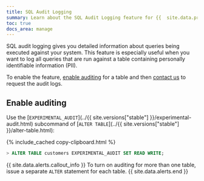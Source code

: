 ```yaml
---
title: SQL Audit Logging
summary: Learn about the SQL Audit Logging feature for {{  site.data.products.db  }} clusters.
toc: true
docs_area: manage
---
```


SQL audit logging gives you detailed information about queries being executed against your system. This feature is especially useful when you want to log all queries that are run against a table containing personally identifiable information (PII).

To enable the feature, [enable auditing](#enable-auditing) for a table and then [contact us](https://support.cockroachlabs.com/hc/en-us) to request the audit logs.

## Enable auditing

Use the [`EXPERIMENTAL_AUDIT`](../{{ site.versions["stable"] }}/experimental-audit.html) subcommand of [`ALTER TABLE`](../{{ site.versions["stable"] }}/alter-table.html):

{%  include_cached copy-clipboard.html %}
~~~ sql
> ALTER TABLE customers EXPERIMENTAL_AUDIT SET READ WRITE;
~~~

{{ site.data.alerts.callout_info }}
To turn on auditing for more than one table, issue a separate `ALTER` statement for each table.
{{ site.data.alerts.end }}
